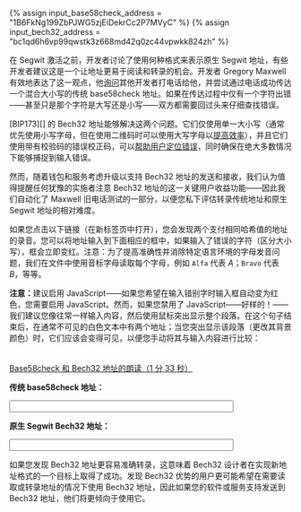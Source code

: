 {% assign input_base58check_address = "1B6FkNg199ZbPJWG5zjEiDekrCc2P7MVyC" %}
{% assign input_bech32_address = "bc1qd6h6vp99qwstk3z668md42q0zc44vpwkk824zh" %}

在 Segwit 激活之前，开发者讨论了使用何种格式来表示原生 Segwit 地址，有些开发者建议这是一个让地址更易于阅读和转录的机会。开发者 Gregory Maxwell 有效地表达了这一观点，他[询问][maxwell phone]其他开发者打电话给他，并尝试通过电话成功传达一个混合大小写的传统 base58check 地址。如果在传达过程中仅有一个字符出错——甚至只是那个字符是大写还是小写——双方都需要回过头来仔细查找错误。

[BIP173][] 的 Bech32 地址能够解决这两个问题。它们仅使用单一大小写（通常优先使用小写字母，但在使用二维码时可以使用大写字母以[提高效率][bech32 qr code section]），并且它们使用带有校验码的错误校正码，可以[帮助用户定位错误][bech32 ecc section]，同时确保在绝大多数情况下能够捕捉到输入错误。

然而，随着钱包和服务考虑升级以支持 Bech32 地址的发送和接收，我们认为值得提醒任何犹豫的实施者注意 Bech32 地址的这一关键用户收益功能——因此我们自动化了 Maxwell 旧电话测试的一部分，以便您私下评估转录传统地址和原生 Segwit 地址的相对难度。

如果您点击以下链接（在新标签页中打开），您会发现两个支付相同哈希值的地址的录音。您可以将地址输入到下面相应的框中，如果输入了错误的字符（区分大小写），框会立即变红。注意：为了提高准确性并消除特定语言环境的字母发音问题，我们在文件中使用音标字母读取每个字母，例如 `Alfa` 代表 *A*；`Bravo` 代表 *B*，等等。

<noscript><p><b>注意：</b>建议启用 JavaScript——如果您希望在输入错别字时输入框自动变为红色，您需要启用 JavaScript。然而，如果您禁用了 JavaScript——好样的！——我们建议您像往常一样输入内容，然后使用鼠标突出显示整个段落。在这个句子结束后，在通常不可见的白色文本中有两个地址；当您突出显示该段落（更改其背景颜色）时，它们应该会变得可见，以便您手动将其与输入内容进行比较：<span class="spoiler">{{input_base58check_address}} 和 {{input_bech32_address}}。</span></p></noscript>

[Base58check 和 Bech32 地址的朗读（1 分 33 秒）][bech32 audio]

**传统 base58check 地址：**

<input type="text" class="addrInput" id="{{input_base58check_address}}" oninput="validateAddress('{{input_base58check_address}}')">

**原生 Segwit Bech32 地址：**

<input type="text" class="addrInput" id="{{input_bech32_address}}" oninput="validateAddress('{{input_bech32_address}}')">

如果您发现 Bech32 地址更容易准确转录，这意味着 Bech32 设计者在实现新地址格式的一个目标上取得了成功。发现 Bech32 优势的用户更可能希望在需要读取或转录地址的情况下使用 Bech32 地址，因此如果您的软件或服务支持发送到 Bech32 地址，他们将更倾向于使用它。

[bech32 audio]: /img/posts/2019-06-base58-vs-bech32-audio.ogg
[maxwell phone]: http://www.erisian.com.au/meetbot/bitcoin-core-dev/2016/bitcoin-core-dev.2016-03-10-18.59.log.html#l-59
[bech32 qr code section]: /zh/bech32-sending-support/#使用-bech32-地址创建更高效的二维码
[bech32 ecc section]: /zh/bech32-sending-support/#查找-bech32-地址中的拼写错误

<script>
function validateAddress(instance) {
  // Prefix the input field's current value with a ^ for a regex
  var userAddress = '^' + document.getElementById(instance).value;
  // Compile it into a regex
  var matchRegex = new RegExp(userAddress);
  // Clear the old style
  document.getElementById(instance).classList.remove("redbg")
  // If wrong, set red background
  if (! instance.match(matchRegex)) {
    document.getElementById(instance).classList.add("redbg");
  }
}
</script>

<style>
.addrInput {
  min-width: 30em;
  min-height: 1.5em;
}

.redbg { background-color: pink; }
.spoiler { color: white; }
</style>

